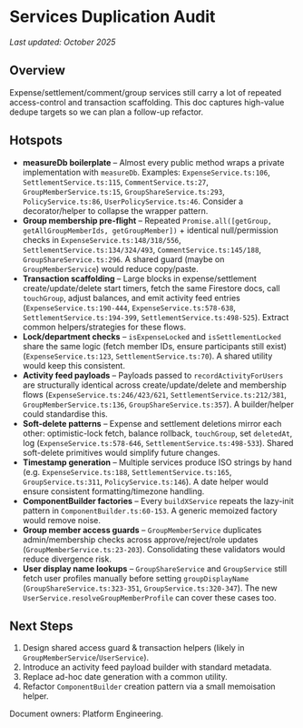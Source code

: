 # Services Duplication Audit

_Last updated: October 2025_

## Overview

Expense/settlement/comment/group services still carry a lot of repeated access-control and transaction scaffolding. This doc captures high-value dedupe targets so we can plan a follow-up refactor.

## Hotspots

- **measureDb boilerplate** – Almost every public method wraps a private implementation with `measureDb`. Examples: `ExpenseService.ts:106`, `SettlementService.ts:115`, `CommentService.ts:27`, `GroupMemberService.ts:15`, `GroupShareService.ts:293`, `PolicyService.ts:86`, `UserPolicyService.ts:46`. Consider a decorator/helper to collapse the wrapper pattern.
- **Group membership pre-flight** – Repeated `Promise.all([getGroup, getAllGroupMemberIds, getGroupMember])` + identical null/permission checks in `ExpenseService.ts:148/318/556`, `SettlementService.ts:134/324/493`, `CommentService.ts:145/188`, `GroupShareService.ts:296`. A shared guard (maybe on `GroupMemberService`) would reduce copy/paste.
- **Transaction scaffolding** – Large blocks in expense/settlement create/update/delete start timers, fetch the same Firestore docs, call `touchGroup`, adjust balances, and emit activity feed entries (`ExpenseService.ts:190-444`, `ExpenseService.ts:578-638`, `SettlementService.ts:194-399`, `SettlementService.ts:498-525`). Extract common helpers/strategies for these flows.
- **Lock/department checks** – `isExpenseLocked` and `isSettlementLocked` share the same logic (fetch member IDs, ensure participants still exist) (`ExpenseService.ts:123`, `SettlementService.ts:70`). A shared utility would keep this consistent.
- **Activity feed payloads** – Payloads passed to `recordActivityForUsers` are structurally identical across create/update/delete and membership flows (`ExpenseService.ts:246/423/621`, `SettlementService.ts:212/381`, `GroupMemberService.ts:136`, `GroupShareService.ts:357`). A builder/helper could standardise this.
- **Soft-delete patterns** – Expense and settlement deletions mirror each other: optimistic-lock fetch, balance rollback, `touchGroup`, set `deletedAt`, log (`ExpenseService.ts:578-646`, `SettlementService.ts:498-533`). Shared soft-delete primitives would simplify future changes.
- **Timestamp generation** – Multiple services produce ISO strings by hand (e.g. `ExpenseService.ts:188`, `SettlementService.ts:165`, `GroupService.ts:311`, `PolicyService.ts:146`). A date helper would ensure consistent formatting/timezone handling.
- **ComponentBuilder factories** – Every `buildXService` repeats the lazy-init pattern in `ComponentBuilder.ts:60-153`. A generic memoized factory would remove noise.
- **Group member access guards** – `GroupMemberService` duplicates admin/membership checks across approve/reject/role updates (`GroupMemberService.ts:23-203`). Consolidating these validators would reduce divergence risk.
- **User display name lookups** – `GroupShareService` and `GroupService` still fetch user profiles manually before setting `groupDisplayName` (`GroupShareService.ts:323-351`, `GroupService.ts:320-347`). The new `UserService.resolveGroupMemberProfile` can cover these cases too.

## Next Steps

1. Design shared access guard & transaction helpers (likely in `GroupMemberService`/`UserService`).
2. Introduce an activity feed payload builder with standard metadata.
3. Replace ad-hoc date generation with a common utility.
4. Refactor `ComponentBuilder` creation pattern via a small memoisation helper.

Document owners: Platform Engineering.

